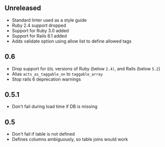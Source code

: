 ## Unreleased
- Standard linter used as a style guide
- Ruby 2.4 support dropped
- Support for Ruby 3.0 added
- Support for Rails 6.1 added
- Adds validate option using allow list to define allowed tags

## 0.6
- Drop support for `EOL` versions of Ruby (below `2.4)`, and Rails (below `5.2`)
- Alias `acts_as_taggable_on` to `taggable_array`
- Stop rails 6 deprecation warnings

## 0.5.1
- Don't fail during load time if DB is missing

## 0.5
- Don't fail if table is not defined
- Defines columns ambiguously, so table joins would work
